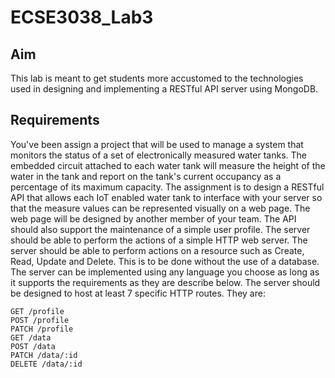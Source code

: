 # ECSE3038_Lab3
## Aim
This lab is meant to get students more accustomed to the technologies used in designing and implementing a RESTful API server using MongoDB.

## Requirements
You've been assign a project that will be used to manage a system that monitors the status of a set of electronically measured water tanks. The embedded circuit attached to each water tank will measure the height of the water in the tank and report on the tank's current occupancy as a percentage of its maximum capacity.
The assignment is to design a RESTful API that allows each IoT enabled water tank to interface with your server so that the measure values can be represented visually on a web page. The web page will be designed by another member of your team.
The API should also support the maintenance of a simple user profile.
The server should be able to perform the actions of a simple HTTP web server. The server should be able to perform actions on a resource such as Create, Read, Update and Delete. This is to be done without the use of a database.
The server can be implemented using any language you choose as long as it supports the requirements as they are describe below.
The server should be designed to host at least 7 specific HTTP routes. They are:
```
GET /profile
POST /profile
PATCH /profile
GET /data
POST /data
PATCH /data/:id
DELETE /data/:id
```
